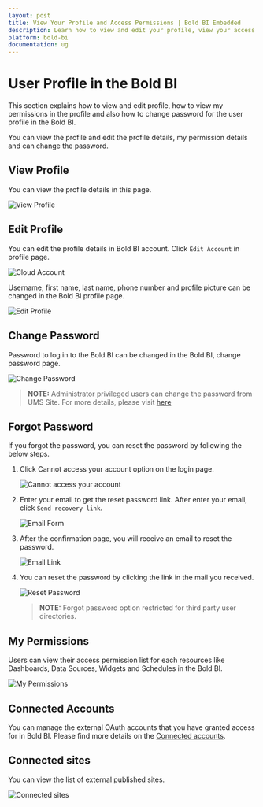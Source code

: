 ```yaml
---
layout: post
title: View Your Profile and Access Permissions | Bold BI Embedded
description: Learn how to view and edit your profile, view your access permissions and change password in Bold BI.
platform: bold-bi
documentation: ug
---
```


# User Profile in the Bold BI

This section explains how to view and edit profile, how to view my permissions in the profile and also how to change password for the user profile in the Bold BI.

You can view the profile and edit the profile details, my permission details and can change the password.

## View Profile
You can view the profile details in this page.

![View Profile](/static/assets/embedded/managing-resources/images/view-user-profile.png#width=55%)
 
## Edit Profile
You can edit the profile details in Bold BI account. Click `Edit Account` in profile page.

![Cloud Account](/static/assets/embedded/managing-resources/images/syncfusion-cloud-account-button.png#width=55%)

Username, first name, last name, phone number and profile picture can be changed in the Bold BI profile page.

![Edit Profile](/static/assets/embedded/managing-resources/images/edit-user-profile.png)
     
## Change Password
Password to log in to the Bold BI can be changed in the Bold BI, change password page.

![Change Password](/static/assets/embedded/managing-resources/images/edit-user-profile-password.png#width=60%)

> **NOTE:**  Administrator privileged users can change the password from UMS Site. For more details, please visit [here](/embedded-bi/managing-resources/manage-users/#change-password)

## Forgot Password
If you forgot the password, you can reset the password by following the below steps.

1. Click Cannot access your account option on the login page.

   ![Cannot access your account](/static/assets/embedded/managing-resources/images/recover-account-option.png#width=60%)

2. Enter your email to get the reset password link. After enter your email, click `Send recovery link`.

   ![Email Form](/static/assets/embedded/managing-resources/images/recover-option.png#width=60%)

3. After the confirmation page, you will receive an email to reset the password.

   ![Email Link](/static/assets/embedded/managing-resources/images/reset-password-mail.png#width=60%)

4. You can reset the password by clicking the link in the mail you received.

   ![Reset Password](/static/assets/embedded/managing-resources/images/reset-password-page.png#width=60%)

   > **NOTE:**  Forgot password option restricted for third party user directories.
   
## My Permissions
Users can view their access permission list for each resources like Dashboards, Data Sources, Widgets and Schedules in the Bold BI.

![My Permissions](/static/assets/embedded/managing-resources/images/my-permission.png)

## Connected Accounts
You can manage the external OAuth accounts that you have granted access for in Bold BI. Please find more details on the [Connected accounts](/cloud-bi/working-with-data-source/working-with-connected-accounts/).

## Connected sites
You can view the list of external published sites.

![Connected sites](/static/assets/embedded/managing-resources/images/connected-sites.png)
